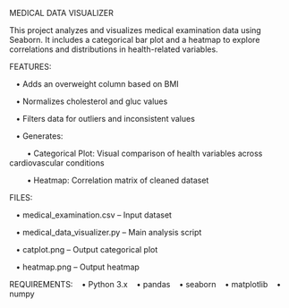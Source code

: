 MEDICAL DATA VISUALIZER

This project analyzes and visualizes medical examination data using Seaborn. It includes a categorical bar 
plot and a heatmap to explore correlations and distributions in health-related variables.

FEATURES:

   •    Adds an overweight column based on BMI
   
   •    Normalizes cholesterol and gluc values
   
   •    Filters data for outliers and inconsistent values
   
   •    Generates:
   
        •    Categorical Plot: Visual comparison of health variables across cardiovascular conditions
        
        •    Heatmap: Correlation matrix of cleaned dataset

FILES:

   •    medical_examination.csv – Input dataset
   
   •    medical_data_visualizer.py – Main analysis script
   
   •    catplot.png – Output categorical plot
   
   •    heatmap.png – Output heatmap

REQUIREMENTS:
   •    Python 3.x
   •    pandas
   •    seaborn
   •    matplotlib
   •    numpy
